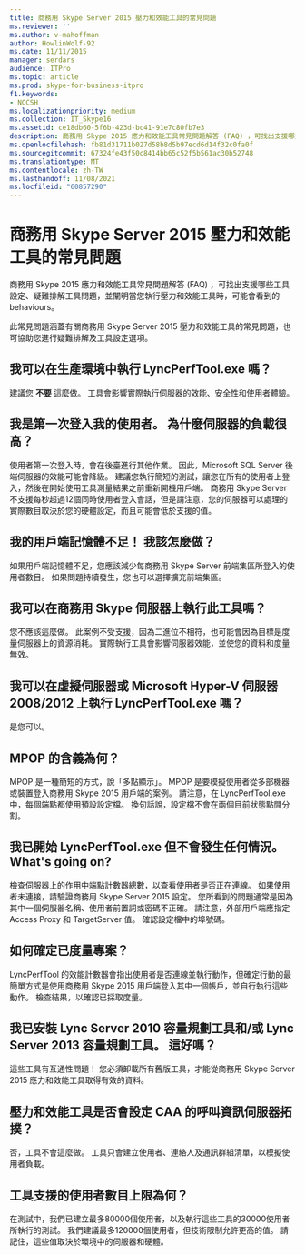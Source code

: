 ```yaml
---
title: 商務用 Skype Server 2015 壓力和效能工具的常見問題
ms.reviewer: ''
ms.author: v-mahoffman
author: HowlinWolf-92
ms.date: 11/11/2015
manager: serdars
audience: ITPro
ms.topic: article
ms.prod: skype-for-business-itpro
f1.keywords:
- NOCSH
ms.localizationpriority: medium
ms.collection: IT_Skype16
ms.assetid: ce18db60-5f6b-423d-bc41-91e7c80fb7e3
description: 商務用 Skype 2015 應力和效能工具常見問題解答 (FAQ) ，可找出支援哪些工具設定、疑難排解工具問題，並闡明當您執行壓力和效能工具時，可能會看到的 behaviours。
ms.openlocfilehash: fb81d31711b027d58b8d5b97ecd6d14f32c0fa0f
ms.sourcegitcommit: 67324fe43f50c8414bb65c52f5b561ac30b52748
ms.translationtype: MT
ms.contentlocale: zh-TW
ms.lasthandoff: 11/08/2021
ms.locfileid: "60857290"
---
```

# <a name="faq-for-the-skype-for-business-server-2015-stress-and-performance-tool"></a>商務用 Skype Server 2015 壓力和效能工具的常見問題
 
商務用 Skype 2015 應力和效能工具常見問題解答 (FAQ) ，可找出支援哪些工具設定、疑難排解工具問題，並闡明當您執行壓力和效能工具時，可能會看到的 behaviours。
  
 此常見問題涵蓋有關商務用 Skype Server 2015 壓力和效能工具的常見問題，也可協助您進行疑難排解及工具設定選項。
  
## <a name="can-i-run-lyncperftoolexe-in-production"></a>我可以在生產環境中執行 LyncPerfTool.exe 嗎？

建議您 **不要** 這麼做。 工具會影響實際執行伺服器的效能、安全性和使用者體驗。
  
## <a name="im-logging-my-users-on-for-the-first-time-why-are-my-servers-running-a-high-load"></a>我是第一次登入我的使用者。 為什麼伺服器的負載很高？

使用者第一次登入時，會在後臺進行其他作業。 因此，Microsoft SQL Server 後端伺服器的效能可能會降級。 建議您執行簡短的測試，讓您在所有的使用者上登入，然後在開始使用工具測量結果之前重新開機用戶端。 商務用 Skype Server 不支援每秒超過12個同時使用者登入會話，但是請注意，您的伺服器可以處理的實際數目取決於您的硬體設定，而且可能會低於支援的值。
  
## <a name="my-clients-are-running-out-of-memory-what-should-i-do"></a>我的用戶端記憶體不足！ 我該怎麼做？

如果用戶端記憶體不足，您應該減少每商務用 Skype Server 前端集區所登入的使用者數目。 如果問題持續發生，您也可以選擇擴充前端集區。
  
## <a name="can-i-run-this-tool-on-a-skype-for-business-server-itself"></a>我可以在商務用 Skype 伺服器上執行此工具嗎？

您不應該這麼做。 此案例不受支援，因為二進位不相符，也可能會因為目標是度量伺服器上的資源消耗。 實際執行工具會影響伺服器效能，並使您的資料和度量無效。
  
## <a name="can-i-run-lyncperftoolexe-on-a-virtual-server-or-on-microsoft-hyper-v-server-20082012"></a>我可以在虛擬伺服器或 Microsoft Hyper-V 伺服器2008/2012 上執行 LyncPerfTool.exe 嗎？

是您可以。
  
## <a name="what-does-mpop-mean"></a>MPOP 的含義為何？

MPOP 是一種簡短的方式，說「多點顯示」。 MPOP 是要模擬使用者從多部機器或裝置登入商務用 Skype 2015 用戶端的案例。 請注意，在 LyncPerfTool.exe 中，每個端點都使用預設設定檔。 換句話說，設定檔不會在兩個目前狀態點間分割。
  
## <a name="i-started-lyncperftoolexe-but-nothing-is-happening-whats-going-on"></a>我已開始 LyncPerfTool.exe 但不會發生任何情況。 What's going on?

檢查伺服器上的作用中端點計數器總數，以查看使用者是否正在連線。 如果使用者未連接，請驗證商務用 Skype Server 2015 設定。 您所看到的問題通常是因為其中一個伺服器名稱、使用者前置詞或密碼不正確。 請注意，外部用戶端應指定 Access Proxy 和 TargetServer 值。 確認設定檔中的埠號碼。
  
## <a name="how-can-i-be-sure-that-something-is-being-measured"></a>如何確定已度量專案？

LyncPerfTool 的效能計數器會指出使用者是否連線並執行動作，但確定行動的最簡單方式是使用商務用 Skype 2015 用戶端登入其中一個帳戶，並自行執行這些動作。 檢查結果，以確認已採取度量。
  
## <a name="i-have-lync-server-2010-capacity-planning-tools-andor-lync-server-2013-capacity-planning-tools-installed-is-that-okay"></a>我已安裝 Lync Server 2010 容量規劃工具和/或 Lync Server 2013 容量規劃工具。 這好嗎？

 這些工具有互通性問題！ 您必須卸載所有舊版工具，才能從商務用 Skype Server 2015 應力和效能工具取得有效的資料。
  
## <a name="will-the-stress-and-performance-tools-set-up-the-caa-call-information-server-topology"></a>壓力和效能工具是否會設定 CAA 的呼叫資訊伺服器拓撲？

否，工具不會這麼做。 工具只會建立使用者、連絡人及通訊群組清單，以模擬使用者負載。
  
## <a name="what-is-the-maximum-number-of-users-that-the-tools-support"></a>工具支援的使用者數目上限為何？

在測試中，我們已建立最多80000個使用者，以及執行這些工具的30000使用者所執行的測試。 我們建議最多120000個使用者，但技術限制允許更高的值。 請記住，這些值取決於環境中的伺服器和硬體。
  

